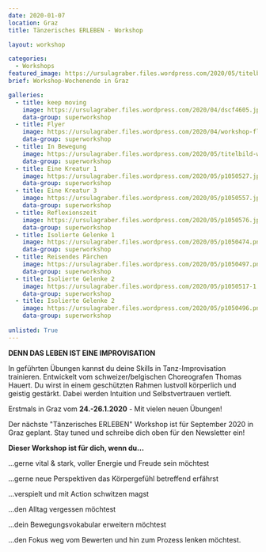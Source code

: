 ```yaml
---
date: 2020-01-07
location: Graz
title: Tänzerisches ERLEBEN - Workshop

layout: workshop

categories:
  - Workshops
featured_image: https://ursulagraber.files.wordpress.com/2020/05/titelbild-workshop.png
brief: Workshop-Wochenende in Graz

galleries:
  - title: keep moving
    image: https://ursulagraber.files.wordpress.com/2020/04/dscf4605.jpg
    data-group: superworkshop
  - title: Flyer
    image: https://ursulagraber.files.wordpress.com/2020/04/workshop-flyer-u.jpg
    data-group: superworkshop
  - title: In Bewegung
    image: https://ursulagraber.files.wordpress.com/2020/05/titelbild-workshop.png
    data-group: superworkshop
  - title: Eine Kreatur 1
    image: https://ursulagraber.files.wordpress.com/2020/05/p1050527.jpg
    data-group: superworkshop
  - title: Eine Kreatur 3
    image: https://ursulagraber.files.wordpress.com/2020/05/p1050557.jpg
    data-group: superworkshop
  - title: Reflexionszeit
    image: https://ursulagraber.files.wordpress.com/2020/05/p1050576.jpg
    data-group: superworkshop
  - title: Isolierte Gelenke 1
    image: https://ursulagraber.files.wordpress.com/2020/05/p1050474.png
    data-group: superworkshop
  - title: Reisendes Pärchen
    image: https://ursulagraber.files.wordpress.com/2020/05/p1050497.png
    data-group: superworkshop
  - title: Isolierte Gelenke 2
    image: https://ursulagraber.files.wordpress.com/2020/05/p1050517-1.jpg
    data-group: superworkshop
  - title: Isolierte Gelenke 2
    image: https://ursulagraber.files.wordpress.com/2020/05/p1050496.png
    data-group: superworkshop
    
unlisted: True
---
```


  **DENN DAS LEBEN IST EINE IMPROVISATION**

  In geführten Übungen kannst du deine Skills in Tanz-Improvisation trainieren. Entwickelt vom schweizer/belgischen Choreografen Thomas Hauert.
  Du wirst in einem geschützten Rahmen lustvoll körperlich und geistig gestärkt. Dabei werden Intuition und Selbstvertrauen vertieft.

  Erstmals in Graz vom **24.-26.1.2020** -
  Mit vielen neuen Übungen!

  Der nächste "Tänzerisches ERLEBEN" Workshop ist für September 2020 in Graz geplant. Stay tuned und schreibe dich oben für den Newsletter ein!

**Dieser Workshop ist für dich, wenn du...**

...gerne vital & stark, voller Energie und Freude sein möchtest

...gerne neue Perspektiven das Körpergefühl betreffend erfährst

...verspielt und mit Action schwitzen magst

...den Alltag vergessen möchtest

...dein Bewegungsvokabular erweitern möchtest

...den Fokus weg vom Bewerten und hin zum Prozess lenken möchtest.
